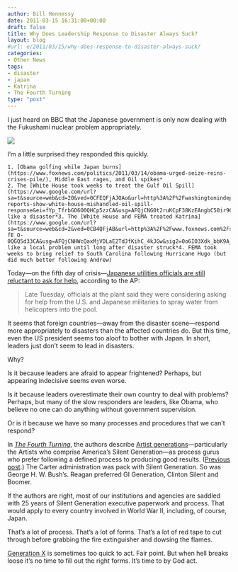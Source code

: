 ```yaml
---
author: Bill Hennessy
date: 2011-03-15 16:31:00+00:00
draft: false
title: Why Does Leadership Response to Disaster Always Suck?
layout: blog
#url: e/2011/03/15/why-does-response-to-disaster-always-suck/
categories:
- Other News
tags:
- disaster
- japan
- Katrina
- The Fourth Turning
type: "post"
---
```


I just heard on BBC that the Japanese government is only now dealing with the Fukushami nuclear problem appropriately.

 

![](https://media.katu.com/images/110312_nuclear_plant.jpg)


 

I’m a little surprised they responded this quickly.

 

    1. [Obama golfing while Japan burns](https://www.foxnews.com/politics/2011/03/14/obama-urged-seize-reins-crises-pile/), Middle East rages, and Oil spikes*
    2. The [White House took weeks to treat the Gulf Oil Spill](https://www.google.com/url?sa=t&source=web&cd=20&ved=0CFEQFjAJOAo&url=http%3A%2F%2Fwashingtonindependent.com%2F99840%2Fnew-reports-show-white-house-mishandled-oil-spill-response&ei=fYp_TfrbGO6O0QHCp5zzCA&usg=AFQjCNG0t2ruKCpF38KzEAngbC50ir966A&sig2=a9QcCIo3o6BtcjzKp8t7Aw) like a disaster*3. The [White House and FEMA treated Katrina](https://www.google.com/url?sa=t&source=web&cd=2&ved=0CB4QFjAB&url=http%3A%2F%2Fwww.foxnews.com%2Fstory%2F0%2C2933%2C185801%2C00.html&ei=pIp_Ta-fE_O-0QGQ5d33CA&usg=AFQjCNHWcQaxMjVDLaE2TdJfKihC_4kJGw&sig2=0o6IO3Xdk_bbK9A_dYmXjA) like a local problem until long after disaster struck*4. FEMA took weeks to bring relief to South Carolina following Hurricane Hugo (but did much better following Andrew)   

Today—on the fifth day of crisis—[Japanese utilities officials are still reluctant to ask for help](https://news.yahoo.com/s/ap/as_japan_earthquake), according to the AP:

 

>   
> 
> Late Tuesday, officials at the plant said they were considering asking for help from the U.S. and Japanese militaries to spray water from helicopters into the pool.
> 
> 

 

It seems that foreign countries—away from the disaster scene—respond more appropriately to disasters than the affected countries do. But this time, even the US president seems too aloof to bother with Japan. In short, leaders just don’t seem to lead in disasters.

 

Why? 

 

Is it because leaders are afraid to appear frightened? Perhaps, but appearing indecisive seems even worse.

 

Is it because leaders overestimate their own country to deal with problems? Perhaps, but many of the slow responders are leaders, like Obama, who believe no one can do anything without government supervision.

 

Or is it because we have so many processes and procedures that we can’t respond?

 

In _[The Fourth Turning](https://www.amazon.com/gp/product/0767900464/ref=as_li_ss_tl?ie=UTF8&tag=hennesssview-20&linkCode=as2&camp=1789&creative=390957&creativeASIN=0767900464)_, the authors describe [Artist generations](https://www.fourthturning.com/html/archetypes_3.html)—particularly the Artists who comprise America’s Silent Generation—as process gurus who prefer following a defined process to producing good results. ([Previous post](https://hennessysview.com/latest/dont-look-for-quick-fixes/).) The Carter administration was pack with Silent Generation. So was George H. W. Bush’s. Reagan preferred GI Generation, Clinton Silent and Boomer.

 

If the authors are right, most of our institutions and agencies are saddled with 25 years of Silent Generation executive paperwork and process. That would apply to every country involved in World War II, including, of course, Japan.

 

That’s a lot of process. That’s a lot of forms. That’s a lot of red tape to cut through before grabbing the fire extinguisher and dowsing the flames.

 

[Generation X](https://www.fourthturning.com/html/archetypes_1.html) is sometimes too quick to act. Fair point. But when hell breaks loose it’s no time to fill out the right forms. It’s time to by God act.
